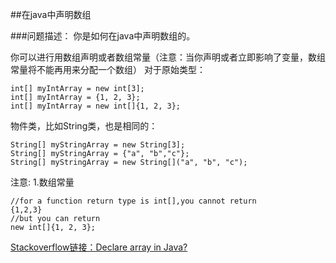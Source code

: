 ##在java中声明数组

###问题描述：
你是如何在java中声明数组的。

你可以进行用数组声明或者数组常量（注意：当你声明或者立即影响了变量，数组常量将不能再用来分配一个数组）
对于原始类型：
```
int[] myIntArray = new int[3];
int[] myIntArray = {1, 2, 3};
int[] myIntArray = new int[]{1, 2, 3};
```
物件类，比如String类，也是相同的：
```
String[] myStringArray = new String[3];
String[] myStringArray = {"a", "b","c"};
String[] myStringArray = new String[]("a", "b", "c");
```

注意:
1.数组常量
```
//for a function return type is int[],you cannot return
{1,2,3}
//but you can return 
new int[]{1, 2, 3};
```

[Stackoverflow链接：Declare array in Java?](http://stackoverflow.com/questions/1200621/declare-array-in-java#)



